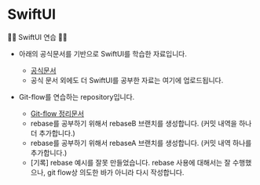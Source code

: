 # SwiftUI
🏃‍♀️ SwiftUI 연습 🏃‍♀️

* 아래의 공식문서를 기반으로 SwiftUI를 학습한 자료입니다. 
  * [공식문서](https://developer.apple.com/tutorials/swiftui)
  * 공식 문서 외에도 더 SwiftUI를 공부한 자료는 여기에 업로드됩니다.
  
  
* Git-flow를 연습하는 repository입니다.
  * [Git-flow 정리문서](https://rldd.tistory.com/450) 
  * rebase를 공부하기 위해서 rebaseB 브랜치를 생성합니다. (커밋 내역을 하나 더 추가합니다.)
  * rebase를 공부하기 위해서 rebaseA 브랜치를 생성합니다. (커밋 내역 하나를 추가합니다.)
  * [기록] rebase 예시를 잘못 만들었습니다. rebase 사용에 대해서는 잘 수행했으나, git flow상 의도한 바가 아니라 다시 작성합니다.
